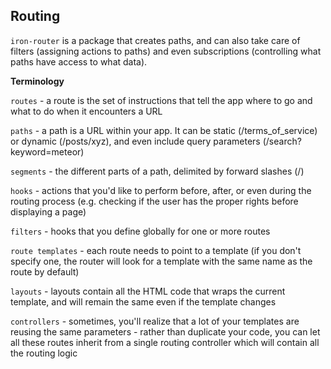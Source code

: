 ## Routing

`iron-router` is a package that creates paths, and can also take care of filters (assigning actions to paths) and even subscriptions (controlling what paths have access to what data).

**Terminology**

`routes` - a route is the set of instructions that tell the app where to go and what to do when it encounters a URL

`paths` - a path is a URL within your app. It can be static (/terms_of_service) or dynamic (/posts/xyz), and even include query parameters (/search?keyword=meteor)

`segments` - the different parts of a path, delimited by forward slashes (/)

`hooks` - actions that you'd like to perform before, after, or even during the routing process (e.g. checking if the user has the proper rights before displaying a page)

`filters` - hooks that you define globally for one or more routes

`route templates` - each route needs to point to a template (if you don't specify one, the router will look for a template with the same name as the route by default)

`layouts` - layouts contain all the HTML code that wraps the current template, and will remain the same even if the template changes

`controllers` - sometimes, you'll realize that a lot of your templates are reusing the same parameters - rather than duplicate your code, you can let all these routes inherit from a single routing controller which will contain all the routing logic


